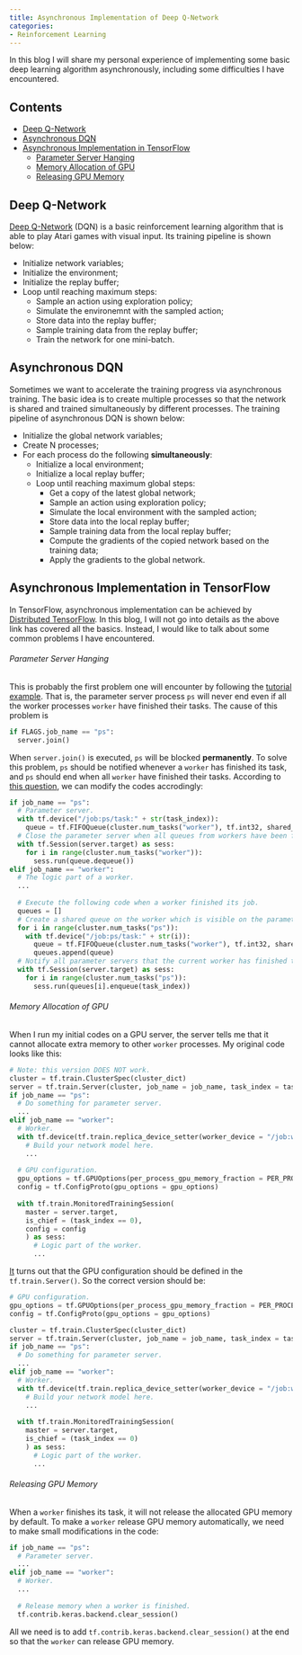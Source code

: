 ```yaml
---
title: Asynchronous Implementation of Deep Q-Network
categories:
- Reinforcement Learning
---
```


In this blog I will share my personal experience of implementing some basic deep learning algorithm asynchronously, including some difficulties I have encountered.

<!-- more -->

## Contents
- [Deep Q-Network](#deep-q-network)
- [Asynchronous DQN](#asynchronous-dqn)
- [Asynchronous Implementation in TensorFlow](#asynchronous-implementation-in-tensorflow)
  - [Parameter Server Hanging](#parameter-server-hanging)
  - [Memory Allocation of GPU](#memory-allocation-of-gpu)
  - [Releasing GPU Memory](#releasing-gpu-memory)
  
## Deep Q-Network
[Deep Q-Network](https://deepmind.com/research/dqn/) (DQN) is a basic reinforcement learning algorithm that is able to play Atari games with visual input. Its training pipeline is shown below:
- Initialize network variables;
- Initialize the environment;
- Initialize the replay buffer;
- Loop until reaching maximum steps: 
  - Sample an action using exploration policy;
  - Simulate the environemnt with the sampled action;
  - Store data into the replay buffer;
  - Sample training data from the replay buffer;
  - Train the network for one mini-batch.

## Asynchronous DQN
Sometimes we want to accelerate the training progress via asynchronous training. The basic idea is to create multiple processes so that the network is shared and trained simultaneously by different processes. The training pipeline of asynchronous DQN is shown below:
- Initialize the global network variables;
- Create N processes;
- For each process do the following **simultaneously**: 
  - Initialize a local environment;
  - Initialize a local replay buffer;
  - Loop until reaching maximum global steps: 
    - Get a copy of the latest global network;
    - Sample an action using exploration policy;
    - Simulate the local environment with the sampled action;
    - Store data into the local replay buffer;
    - Sample training data from the local replay buffer;
    - Compute the gradients of the copied network based on the training data;
    - Apply the gradients to the global network.

## Asynchronous Implementation in TensorFlow
In TensorFlow, asynchronous implementation can be achieved by [Distributed TensorFlow](https://github.com/tensorflow/examples/blob/master/community/en/docs/deploy/distributed.md). In this blog, I will not go into details as the above link has covered all the basics. Instead, I would like to talk about some common problems I have encountered.

###### Parameter Server Hanging
This is probably the first problem one will encounter by following the [tutorial example](https://github.com/tensorflow/examples/blob/master/community/en/docs/deploy/distributed.md#putting-it-all-together-example-trainer-program). That is, the parameter server process `ps` will never end even if all the worker processes `worker` have finished their tasks. The cause of this problem is 
```python
if FLAGS.job_name == "ps":
  server.join()
````
When `server.join()` is executed, `ps` will be blocked **permanently**. To solve this problem, `ps` should be notified whenever a `worker` has finished its task, and `ps` should end when all `worker` have finished their tasks. According to [this question](https://stackoverflow.com/questions/39810356/shut-down-server-in-tensorflow), we can modify the codes accrodingly:
```python
if job_name == "ps":
  # Parameter server.
  with tf.device("/job:ps/task:" + str(task_index)):
    queue = tf.FIFOQueue(cluster.num_tasks("worker"), tf.int32, shared_name = "done_queue" + str(task_index))
  # Close the parameter server when all queues from workers have been filled.
  with tf.Session(server.target) as sess:
    for i in range(cluster.num_tasks("worker")):
      sess.run(queue.dequeue())
elif job_name == "worker":
  # The logic part of a worker.
  ...
  
  # Execute the following code when a worker finished its job.
  queues = []
  # Create a shared queue on the worker which is visible on the parameter server.
  for i in range(cluster.num_tasks("ps")):
    with tf.device("/job:ps/task:" + str(i)):
      queue = tf.FIFOQueue(cluster.num_tasks("worker"), tf.int32, shared_name = "done_queue" + str(i))
      queues.append(queue)
  # Notify all parameter servers that the current worker has finished the task.
  with tf.Session(server.target) as sess:
    for i in range(cluster.num_tasks("ps")):
      sess.run(queues[i].enqueue(task_index))
```

###### Memory Allocation of GPU
When I run my initial codes on a GPU server, the server tells me that it cannot allocate extra memory to other `worker` processes. My original code looks like this:
```python
# Note: this version DOES NOT work.
cluster = tf.train.ClusterSpec(cluster_dict)
server = tf.train.Server(cluster, job_name = job_name, task_index = task_index)
if job_name == "ps":
  # Do something for parameter server.
  ...
elif job_name == "worker":
  # Worker.
  with tf.device(tf.train.replica_device_setter(worker_device = "/job:worker/task:" + str(task_index), cluster = cluster)):
    # Build your network model here.
    ...
  
  # GPU configuration.
  gpu_options = tf.GPUOptions(per_process_gpu_memory_fraction = PER_PROCESS_GPU_MEMORY_FRACTION)
  config = tf.ConfigProto(gpu_options = gpu_options)
  
  with tf.train.MonitoredTrainingSession(
    master = server.target,
    is_chief = (task_index == 0),
    config = config
    ) as sess:
      # Logic part of the worker.
      ...
```

[It](https://github.com/tensorflow/tensorflow/issues/12381#issuecomment-323378203) turns out that the GPU configuration should be defined in the `tf.train.Server()`. So the correct version should be:
```python
# GPU configuration.
gpu_options = tf.GPUOptions(per_process_gpu_memory_fraction = PER_PROCESS_GPU_MEMORY_FRACTION)
config = tf.ConfigProto(gpu_options = gpu_options)

cluster = tf.train.ClusterSpec(cluster_dict)
server = tf.train.Server(cluster, job_name = job_name, task_index = task_index, config = config)
if job_name == "ps":
  # Do something for parameter server.
  ...
elif job_name == "worker":
  # Worker.
  with tf.device(tf.train.replica_device_setter(worker_device = "/job:worker/task:" + str(task_index), cluster = cluster)):
    # Build your network model here.
    ...
  
  with tf.train.MonitoredTrainingSession(
    master = server.target,
    is_chief = (task_index == 0)
    ) as sess:
      # Logic part of the worker.
      ...
```

###### Releasing GPU Memory
When a `worker` finishes its task, it will not release the allocated GPU memory by default. To make a `worker` release GPU memory automatically, we need to make small modifications in the code:
```python
if job_name == "ps":
  # Parameter server.
  ...
elif job_name == "worker":
  # Worker.
  ...
  
  # Release memory when a worker is finished.
  tf.contrib.keras.backend.clear_session()
```

All we need is to add `tf.contrib.keras.backend.clear_session()` at the end so that the `worker` can release GPU memory.

